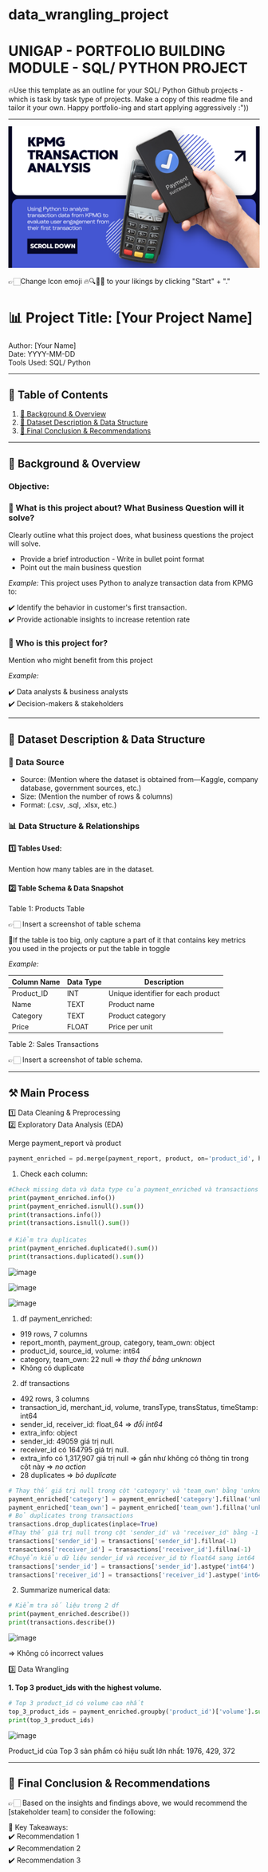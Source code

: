 # data_wrangling_project
# UNIGAP - PORTFOLIO BUILDING MODULE - SQL/ PYTHON PROJECT

🔥Use this template as an outline for your SQL/ Python Github projects - which is task by task type of projects. 
Make a copy of this readme file and tailor it your own. Happy portfolio-ing and start applying aggressively :"))

---
![KPMG Transaction Analysis](https://github.com/Dorothy-Ho-Vy/Sample_SQL_Python_template/blob/4dee6ff56077b90b1aea82e8517136f7185a77a3/Blue%20White%20Modern%20Payment%20Gateway%20Service%20Twitter%20Post.png.crdownload)

👉🏻Change Icon emoji 🔥🔍📘🚩 to your likings by clicking "Start" + "."

# 📊 Project Title: [Your Project Name]  
Author: [Your Name]  
Date: YYYY-MM-DD  
Tools Used: SQL/ Python  

---

## 📑 Table of Contents  
1. [📌 Background & Overview](#-background--overview)  
2. [📂 Dataset Description & Data Structure](#-dataset-description--data-structure)  
3. [🔎 Final Conclusion & Recommendations](#-final-conclusion--recommendations)

---

## 📌 Background & Overview  

### Objective:
### 📖 What is this project about? What Business Question will it solve?

Clearly outline what this project does, what business questions the project will solve. 

- Provide a brief introduction - Write in bullet point format
- Point out the main business question


 _Example:_
  This project uses Python to analyze transaction data from KPMG to:

✔️ Identify the behavior in customer's first transaction.  
✔️ Provide actionable insights to increase retention rate   
 


### 👤 Who is this project for?  

Mention who might benefit from this project 

 _Example:_

✔️ Data analysts & business analysts  
✔️ Decision-makers & stakeholders  



---

## 📂 Dataset Description & Data Structure  

### 📌 Data Source  
- Source: (Mention where the dataset is obtained from—Kaggle, company database, government sources, etc.)  
- Size: (Mention the number of rows & columns)  
- Format: (.csv, .sql, .xlsx, etc.)  

### 📊 Data Structure & Relationships  

#### 1️⃣ Tables Used:  
Mention how many tables are in the dataset.  

#### 2️⃣ Table Schema & Data Snapshot  

Table 1: Products Table  

👉🏻 Insert a screenshot of table schema 

📌If the table is too big, only capture a part of it that contains key metrics you used in the projects or put the table in toggle

 _Example:_

| Column Name | Data Type | Description |  
|-------------|----------|-------------|  
| Product_ID  | INT      | Unique identifier for each product |  
| Name        | TEXT     | Product name |  
| Category    | TEXT     | Product category |  
| Price       | FLOAT    | Price per unit |  


Table 2: Sales Transactions  

👉🏻 Insert a screenshot of table schema.


---

## ⚒️ Main Process

1️⃣ Data Cleaning & Preprocessing  
2️⃣ Exploratory Data Analysis (EDA)  

Merge payment_report và product
```python
payment_enriched = pd.merge(payment_report, product, on='product_id', how='left')
```
1. Check each column:
```python
#Check missing data và data type của payment_enriched và transactions
print(payment_enriched.info())
print(payment_enriched.isnull().sum())
print(transactions.info())
print(transactions.isnull().sum())

# Kiểm tra duplicates
print(payment_enriched.duplicated().sum())
print(transactions.duplicated().sum())
```

![image](https://github.com/user-attachments/assets/d79e78ef-684c-4f40-a5c3-45b201dd0471)

![image](https://github.com/user-attachments/assets/246b7474-3abb-4457-8d7d-977727141c71)

![image](https://github.com/user-attachments/assets/edf0dfdc-fd46-42a5-bcd6-80356ffa1981)

1. df payment_enriched:
- 919 rows, 7 columns
- report_month, payment_group, category, team_own: object
- product_id, source_id, volume: int64
- category, team_own: 22 null => *thay thế bằng unknown*
- Không có duplicate
2. df transactions
- 492 rows, 3 columns
- transaction_id, merchant_id, volume, transType, transStatus, timeStamp: int64
- sender_id, receiver_id: float_64 => *đổi int64*
- extra_info: object
- sender_id: 49059 giá trị null.
- receiver_id có 164795 giá trị null.
- extra_info có 1,317,907 giá trị null => gần như không có thông tin trong cột này => *no action*
- 28 duplicates => *bỏ duplicate*

```python
# Thay thế giá trị null trong cột 'category' và 'team_own' bằng 'unknown'
payment_enriched['category'] = payment_enriched['category'].fillna('unknown')
payment_enriched['team_own'] = payment_enriched['team_own'].fillna('unknown')
# Bỏ duplicates trong transactions
transactions.drop_duplicates(inplace=True)
#Thay thế giá trị null trong cột 'sender_id' và 'receiver_id' bằng -1 (không có dữ liệu)
transactions['sender_id'] = transactions['sender_id'].fillna(-1)
transactions['receiver_id'] = transactions['receiver_id'].fillna(-1)
#Chuyển kiểu dữ liệu sender_id và receiver_id từ float64 sang int64
transactions['sender_id'] = transactions['sender_id'].astype('int64')
transactions['receiver_id'] = transactions['receiver_id'].astype('int64')
```

2. Summarize numerical data:

```python
# Kiểm tra số liệu trong 2 df
print(payment_enriched.describe())
print(transactions.describe())
```

![image](https://github.com/user-attachments/assets/b00636f5-159b-475a-bcd0-18b9f1e4bf14)

=> Không có incorrect values


3️⃣ Data Wrangling

**1. Top 3 product_ids with the highest volume.**

```python
# Top 3 product_id có volume cao nhất
top_3_product_ids = payment_enriched.groupby('product_id')['volume'].sum().nlargest(3)
print(top_3_product_ids)
```
![image](https://github.com/user-attachments/assets/138c6f3c-6f5d-42f9-b0d8-182d23a8f994)

Product_id của Top 3 sản phẩm có hiệu suất lớn nhất: 1976, 429, 372


 

---

## 🔎 Final Conclusion & Recommendations  

👉🏻 Based on the insights and findings above, we would recommend the [stakeholder team] to consider the following:  

📌 Key Takeaways:  
✔️ Recommendation 1  
✔️ Recommendation 2  
✔️ Recommendation 3
